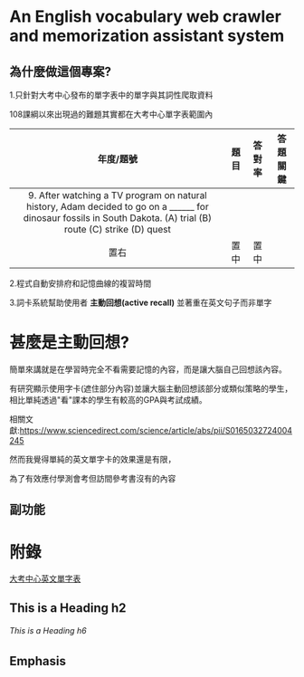 # An English vocabulary web crawler and memorization assistant system

## 為什麼做這個專案?
1.只針對大考中心發布的單字表中的單字與其詞性爬取資料

108課綱以來出現過的難題其實都在大考中心單字表範圍內

| 年度/題號 | 題目 | 答對率 | 答題關鍵 | 
|:--:|:--:|:--:|:--:|
| 9. After watching a TV program on natural history, Adam decided to go on a ______ for dinosaur fossils in South Dakota. (A) trial (B) route (C) strike (D) quest 
 | 置右 | 置中 | 置中 |

2.程式自動安排府和記憶曲線的複習時間

3.詞卡系統幫助使用者 **主動回想(active recall)** 並著重在英文句子而非單字

# 甚麼是主動回想?
簡單來講就是在學習時完全不看需要記憶的內容，而是讓大腦自己回想該內容。

有研究顯示使用字卡(遮住部分內容)並讓大腦主動回想該部分或類似策略的學生，相比單純透過"看"課本的學生有較高的GPA與考試成績。

相關文獻:https://www.sciencedirect.com/science/article/abs/pii/S0165032724004245

然而我覺得單純的英文單字卡的效果還是有限，

為了有效應付學測會考但訪間參考書沒有的內容

## 副功能

# 附錄

[大考中心英文單字表][1]

  [1]: https://www.ceec.edu.tw/xmdoc?xsmsid=0K213553204833715309        "游標顯示"
## This is a Heading h2
###### This is a Heading h6

## Emphasis
